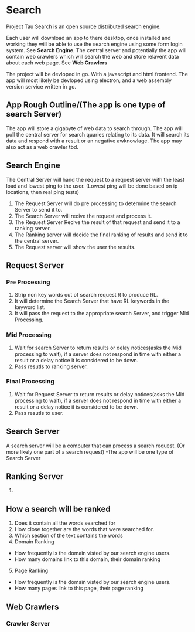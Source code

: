 # Search

Project Tau Search is an open source distributed search engine.

Each user will download an app to there desktop, once installed and working they will be able to use the search engine using some form login system. See **Search Engine**. The central server and potentially the app will contain web crawlers which will search the web and store relavent data about each web page. See **Web Crawlers**

The project will be devloped in go. With a javascript and html frontend. The app will most likely be devloped using electron, and a web assembly version service written in go.

## App Rough Outline/(The app is one type of search Server)

The app will store a gigabyte of web data to search through. The app will poll the central server for search quaries relating to its data. It will search its data and respond with a result or an negative awknowlage. The app may also act as a web crawler tbd.

## Search Engine

The Central Server will hand the request to a request server with the least load and lowest ping to the user. (Lowest ping will be done based on ip locations, then real ping tests)

1. The Request Server will do pre processing to determine the search Server to send it to.
2. The Search Server will recive the request and process it.
3. The Request Server Recive the result of that request and send it to a ranking server.
4. The Ranking server will decide the final ranking of results and send it to the central server.
5. The Request server will show the user the results.

## Request Server

### Pre Processing

1. Strip non key words out of search request R to produce RL.
2. It will determine the Search Server that have RL keywords in the keyword list.
3. It will pass the request to the appropriate search Server, and trigger Mid Processing.

### Mid Processing

1. Wait for search Server to return results or delay notices(asks the Mid processing to wait), if a server does not respond in time with either a result or a delay notice it is considered to be down.
2. Pass resutls to ranking server.

### Final Processing

1. Wait for Request Server to return results or delay notices(asks the Mid processing to wait), if a server does not respond in time with either a result or a delay notice it is considered to be down.
2. Pass resutls to user.

## Search Server

A search server will be a computer that can process a search request. (Or more likely one part of a search request)
-The app will be one type of Search Server

## Ranking Server

1. 

## How a search will be ranked

1. Does it contain all the words searched for
2. How close together are the words that were searched for.
3. Which section of the text contains the words
4. Domain Ranking
- How frequently is the domain visted by our search engine users.
- How many domains link to this domain, their domain ranking
5. Page Ranking
- How frequently is the domain visted by our search engine users.
- How many pages link to this page, their page ranking

## Web Crawlers

### Crawler Server